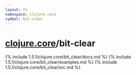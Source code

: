 ```yaml
---
layout: fn
namespace: clojure.core
symbol: bit-clear
---
```


# [clojure.core](../)/bit-clear

{% include 1.5.1/clojure.core/bit_clear/docs.md %}
{% include 1.5.1/clojure.core/bit_clear/examples.md %}
{% include 1.5.1/clojure.core/bit_clear/src.md %}

